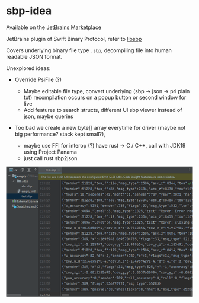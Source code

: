 # sbp-idea

Available on the [JetBrains Marketplace](https://plugins.jetbrains.com/plugin/20722-sbp)

JetBrains plugin of Swift Binary Protocol, refer to [libsbp](https://github.com/swift-nav/libsbp/tree/master/java)

Covers underlying binary file type `.sbp`, decompiling file into human readable JSON format.

Unexplored ideas:

- Override PsiFile (?)
    - Maybe editable file type, convert underlying (sbp -> json -> pri plain txt) recompilation occurs on a popup button
      or second window for live
    - Add features to search structs, different UI sbp viewer instead of json, maybe queries 

- Too bad we create a new byte[] array everytime for driver (maybe not big performance? stack kept small?),
    - maybe use FFI for interop (?) have rust -> C / C++, call with JDK19 using Project Panama
    - just call rust sbp2json

![after.png](images/after.png)
